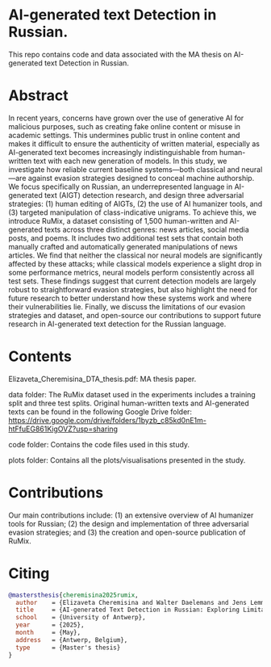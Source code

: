# AI-generated text Detection in Russian. 
This repo contains code and data associated with the MA thesis on AI-generated text Detection in Russian. 

# Abstract
In recent years, concerns have grown over the use of generative AI for malicious purposes, such as creating fake online content or misuse in academic settings. This undermines public trust in online content and makes it difficult to ensure the authenticity of written material, especially as AI-generated text becomes increasingly indistinguishable from human-written text with each new generation of models. In this study, we investigate how reliable current baseline systems—both classical and neural—are against evasion strategies designed to conceal machine authorship. We focus specifically on Russian, an underrepresented language in AI-generated text (AIGT) detection research, and design three adversarial strategies: (1) human editing of AIGTs, (2) the use of AI humanizer tools, and (3) targeted manipulation of class-indicative unigrams. To achieve this, we introduce RuMix, a dataset consisting of 1,500 human-written and AI-generated texts across three distinct genres: news articles, social media posts, and poems. It includes two additional test sets that contain both manually crafted and automatically generated manipulations of news articles. We find that neither the classical nor neural models are significantly affected by these attacks; while classical models experience a slight drop in some performance metrics, neural models perform consistently across all test sets. These findings suggest that current detection models are largely robust to straightforward evasion strategies, but also highlight the need for future research to better understand how these systems work and where their vulnerabilities lie. Finally, we discuss the limitations of our evasion strategies and dataset, and open-source our contributions to support future research in AI-generated text detection for the Russian language.

# Contents
Elizaveta_Cheremisina_DTA_thesis.pdf: MA thesis paper.

data folder:
The RuMix dataset used in the experiments includes a training split and three test splits.
Original human-written texts and AI-generated texts can be found in the following Google Drive folder: https://drive.google.com/drive/folders/1byzb_c85kd0nE1m-htFfuEG861KigOVZ?usp=sharing

code folder:
Contains the code files used in this study.

plots folder: Contains all the plots/visualisations presented in the study.
# Contributions
Our main contributions include: (1) an extensive overview of AI humanizer tools for Russian; (2) the design and implementation of three adversarial evasion strategies; and (3) the creation and open-source publication of RuMix.

# Citing

```bibtex
@mastersthesis{cheremisina2025rumix,
  author    = {Elizaveta Cheremisina and Walter Daelemans and Jens Lemmens},
  title     = {AI-generated Text Detection in Russian: Exploring Limitations of Evasion Strategies},
  school    = {University of Antwerp},
  year      = {2025},
  month     = {May},
  address   = {Antwerp, Belgium},
  type      = {Master's thesis}
}
